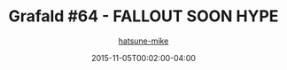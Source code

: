 ---
title: "Grafald #64 - FALLOUT SOON HYPE"
type: "image"
date: 2015-11-05T00:02:00-04:00
draft: false
categories:
- comics
- collaborations
tags:
- grafald
image_path: "/projects/grafald/comics/img/2015/64.png"
alt_text: ""
is_subpage: true
author: "[hatsune-mike](https://cohost.org/hatsune-mike)"
---